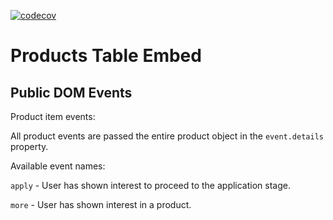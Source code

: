 [![codecov](https://codecov.io/gh/legalweb/products-embed/branch/master/graph/badge.svg?token=J7uCEayARA)](https://codecov.io/gh/legalweb/products-embed)

# Products Table Embed

## Public DOM Events

Product item events:

All product events are passed the entire product object in the `event.details` property.

Available event names:

`apply` - User has shown interest to proceed to the application stage.

`more` - User has shown interest in a product.
